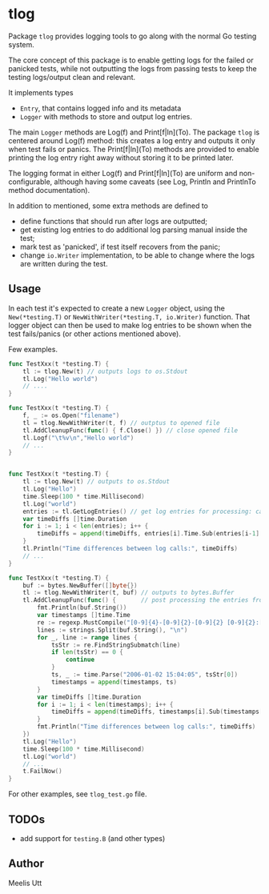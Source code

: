 # tlog

Package `tlog` provides logging tools to go along with the normal Go testing system.

The core concept of this package is to enable getting logs for the failed or panicked tests, while not outputting the logs from passing tests to keep the testing logs/output clean and relevant.

It implements types 
* `Entry`, that contains logged info and its metadata
* `Logger` with methods to store and output log entries.

The main `Logger` methods are Log(f) and Print\[f|ln\](To).
The package `tlog` is centered around Log(f) method: this creates a log entry and outputs it only when test fails or panics.
The Print\[f|ln\](To) methods are provided to enable printing the log entry right away without storing it to be printed later.

The logging format in either Log(f) and Print\[f|ln\](To) are uniform and non-configurable, although having some caveats (see Log, Println and PrintlnTo method documentation).

In addition to mentioned, some extra methods are defined to

* define functions that should run after logs are outputted;
* get existing log entries to do additional log parsing manual inside the test;
* mark test as 'panicked', if test itself recovers from the panic;
* change `io.Writer` implementation, to be able to change where the logs are written during the test.

## Usage

In each test it's expected to create a new `Logger` object, using the `New(*testing.T)` or `NewWithWriter(*testing.T, io.Writer)` function.
That logger object can then be used to make log entries to be shown when the test fails/panics (or other actions mentioned above).

Few examples.

```go
func TestXxx(t *testing.T) {
    tl := tlog.New(t) // outputs logs to os.Stdout
	tl.Log("Hello world")
    // ....
}

func TestXxx(t *testing.T) {
    f, _ := os.Open("filename")
    tl = tlog.NewWithWriter(t, f) // outptus to opened file
    tl.AddCleanupFunc(func() { f.Close() }) // close opened file
	tl.Logf("\t%v\n","Hello world")
    // ... 
}


func TestXxx(t *testing.T) {
	tl := tlog.New(t) // outputs to os.Stdout
	tl.Log("Hello")
	time.Sleep(100 * time.Millisecond)
	tl.Log("world")
	entries := tl.GetLogEntries() // get log entries for processing: calculate time between entries
	var timeDiffs []time.Duration
	for i := 1; i < len(entries); i++ {
		timeDiffs = append(timeDiffs, entries[i].Time.Sub(entries[i-1].Time))
	}
	tl.Println("Time differences between log calls:", timeDiffs)
	// ...
}

func TestXxx(t *testing.T) {
	buf := bytes.NewBuffer([]byte{})
	tl := tlog.NewWithWriter(t, buf) // outputs to bytes.Buffer
	tl.AddCleanupFunc(func() {       // post processing the entries from buffer: calculate time between entries
		fmt.Println(buf.String())
		var timestamps []time.Time
		re := regexp.MustCompile("[0-9]{4}-[0-9]{2}-[0-9]{2} [0-9]{2}:[0-9]{2}:[0-9]{2}.[0-9]{3}")
		lines := strings.Split(buf.String(), "\n")
		for _, line := range lines {
			tsStr := re.FindStringSubmatch(line)
			if len(tsStr) == 0 {
				continue
			}
			ts, _ := time.Parse("2006-01-02 15:04:05", tsStr[0])
			timestamps = append(timestamps, ts)
		}
		var timeDiffs []time.Duration
		for i := 1; i < len(timestamps); i++ {
			timeDiffs = append(timeDiffs, timestamps[i].Sub(timestamps[i-1]))
		}
		fmt.Println("Time differences between log calls:", timeDiffs)
	})
	tl.Log("Hello")
	time.Sleep(100 * time.Millisecond)
	tl.Log("world")
	// ...
	t.FailNow()
}
```

For other examples, see `tlog_test.go` file.

## TODOs

* add support for `testing.B` (and other types)

## Author

Meelis Utt